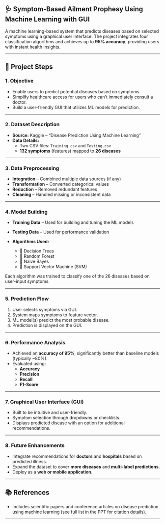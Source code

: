 ## 🩺 Symptom-Based Ailment Prophesy Using Machine Learning with GUI

A machine learning-based system that predicts diseases based on selected symptoms using a graphical user interface. The project integrates four classification algorithms and achieves up to **95% accuracy**, providing users with instant health insights.

---

## 📌 Project Steps

### 1. **Objective**
- Enable users to predict potential diseases based on symptoms.
- Simplify healthcare access for users who can't immediately consult a doctor.
- Build a user-friendly GUI that utilizes ML models for prediction.

---

### 2. **Dataset Description**
- **Source:** Kaggle – “Disease Prediction Using Machine Learning”
- **Data Details:**
  - Two CSV files: `Training.csv` and `Testing.csv`
  - **132 symptoms** (features) mapped to **26 diseases**

---

### 3. **Data Preprocessing**
- **Integration** – Combined multiple data sources (if any)
- **Transformation** – Converted categorical values
- **Reduction** – Removed redundant features
- **Cleaning** – Handled missing or inconsistent data

---

### 4. **Model Building**
- **Training Data** – Used for building and tuning the ML models
- **Testing Data** – Used for performance validation

- **Algorithms Used:**
  - 🔹 Decision Trees
  - 🔹 Random Forest
  - 🔹 Naive Bayes
  - 🔹 Support Vector Machine (SVM)

Each algorithm was trained to classify one of the 26 diseases based on user-input symptoms.

---

### 5. **Prediction Flow**
1. User selects symptoms via GUI.
2. System maps symptoms to feature vector.
3. ML model(s) predict the most probable disease.
4. Prediction is displayed on the GUI.

---

### 6. **Performance Analysis**
- Achieved an **accuracy of 95%**, significantly better than baseline models (typically ~80%).
- Evaluated using:
  - **Accuracy**
  - **Precision**
  - **Recall**
  - **F1-Score**

---

### 7. **Graphical User Interface (GUI)**
- Built to be intuitive and user-friendly.
- Symptom selection through dropdowns or checklists.
- Displays predicted disease with an option for additional recommendations.

---

### 8. **Future Enhancements**
- Integrate recommendations for **doctors** and **hospitals** based on predicted illness.
- Expand the dataset to cover **more diseases** and **multi-label predictions**.
- Deploy as a **web or mobile application**.

---

## 📚 References
- Includes scientific papers and conference articles on disease prediction using machine learning (see full list in the PPT for citation details).

---

